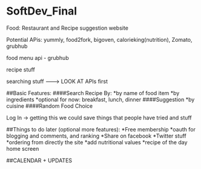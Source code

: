 SoftDev_Final
=============
Food: Restaurant and Recipe suggestion website

Potential APis: yummly, food2fork, bigoven, calorieking(nutrition), Zomato, grubhub


food menu api - grubhub

recipe stuff

searching stuff ---> LOOK AT APIs first


##Basic Features:
####Search Recipe By:
*by name of food item
*by ingredients
*optional for now: breakfast, lunch, dinner
####Suggestion 
*by cuisine
####Random Food Choice 

Log In -> getting this we could save things that people have tried and stuff

##Things to do later (optional more features):
*Free membership
*oauth for blogging and comments, and ranking
*Share on facebook
*Twitter stuff
*ordering from directly the site
*add nutritional values
*recipe of the day home screen

##CALENDAR + UPDATES






